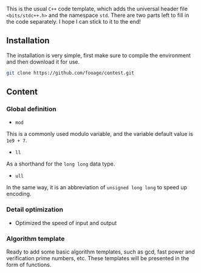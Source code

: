 This is the usual `C++` code template, which adds the universal header file `<bits/stdc++.h>` and the namespace `std`. There are two parts left to fill in the code separately. I hope I can stick to it to the end!

## Installation

The installation is very simple, first make sure to compile the environment and then download it for use.

```bash
git clone https://github.com/fooage/contest.git
```

## Content

### Global definition

- `mod`

This is a commonly used modulo variable, and the variable default value is `1e9 + 7`.

- `ll`

As a shorthand for the `long long` data type.

- `ull`

In the same way, it is an abbreviation of `unsigned long long` to speed up encoding.

### Detail optimization

- Optimized the speed of input and output

### Algorithm template

Ready to add some basic algorithm templates, such as gcd, fast power and verification prime numbers, etc. These templates will be presented in the form of functions.
